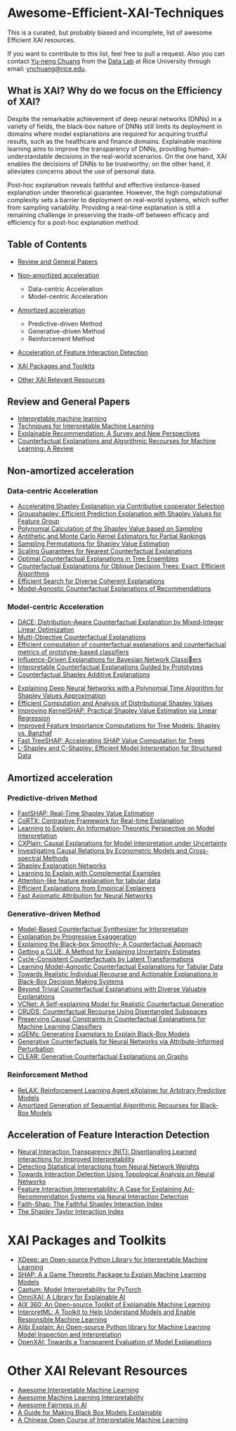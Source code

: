 # Awesome-Efficient-XAI-Techniques

This is a curated, but probably biased and incomplete, list of awesome Efficient XAI resources.

If you want to contribute to this list, feel free to pull a request. Also you can contact [Yu-neng Chuang](https://www.linkedin.com/in/ync/) from the [Data Lab](https://cs.rice.edu/~xh37/index.html) at Rice University through email: ynchuang@rice.edu.

## What is XAI? Why do we focus on the Efficiency of XAI?

Despite the remarkable achievement of deep neural networks (DNNs) in a variety of fields, the black-box nature of DNNs still limits its deployment in domains where model explanations are required for acquiring trustful results, such as the healthcare and finance domains.
Explainable machine learning aims to improve the transparency of DNNs, providing human-understandable decisions in the real-world scenarios.
On the one hand, XAI enables the decisions of DNNs to be trustworthy; on the other hand, it alleviates concerns about the use of personal data.

Post-hoc explanation reveals faithful and effective instance-based explanation under theoretical guarantee. 
However, the high computational complexity sets a barrier to deployment on real-world systems, which suffer from sampling variability. 
Providing a real-time explanation is still a remaining challenge in preserving the trade-off between efficacy and efficiency for a post-hoc explanation method.


## Table of Contents

* [Review and General Papers](#review-and-general-papers)

* [Non-amortized acceleration](#non-amortized-acceleration)
    * Data-centric Acceleration
    * Model-centric Acceleration

* [Amortized acceleration](#amortized-acceleration)
    * Predictive-driven Method
    * Generative-driven Method
    * Reinforcement Method

* [Acceleration of Feature Interaction Detection](#acceleration-of-feature-interaction-detection)
    
* [XAI Packages and Toolkits](#xai-packages-and-toolkits)


* [Other XAI Relevant Resources](#other-xai-relevant-resources)


## Review and General Papers

* [Interpretable machine learning](https://books.google.com/books?hl=zh-CN&lr=&id=jBm3DwAAQBAJ&oi=fnd&pg=PP1&ots=EgyQVlKBW-&sig=U-KcrXZmUOI3bMNahFWP2as6WEw#v=onepage&q&f=false)
* [Techniques for Interpretable Machine Learning](https://arxiv.org/pdf/1808.00033.pdf)
* [Explainable Recommendation: A Survey and New Perspectives](https://arxiv.org/pdf/1804.11192.pdf)
* [Counterfactual Explanations and Algorithmic Recourses for Machine Learning: A Review](https://arxiv.org/pdf/2010.10596.pdf)

## Non-amortized acceleration

### Data-centric Acceleration

* [Accelerating Shapley Explanation via Contributive cooperator Selection](https://arxiv.org/pdf/2206.08529.pdf)
* [Groupshapley: Efficient Prediction Explanation with Shapley Values for Feature Group](https://arxiv.org/pdf/2106.12228.pdf)
* [Polynomial Calculation of the Shapley Value based on Sampling](https://dl.acm.org/doi/10.1016/j.cor.2008.04.004)
* [Antithetic and Monte Carlo Kernel Estimators for Partial Rankings](https://arxiv.org/pdf/1807.00400.pdf)
* [Sampling Permutations for Shapley Value Estimation](https://www.jmlr.org/papers/volume23/21-0439/21-0439.pdf)
* [Scaling Guarantees for Nearest Counterfactual Explanations](https://arxiv.org/pdf/2010.04965.pdf)
* [Optimal Counterfactual Explanations in Tree Ensembles](https://arxiv.org/pdf/2106.06631.pdf)
* [Counterfactual Explanations for Oblique Decision Trees: Exact, Efficient Algorithms](https://arxiv.org/pdf/2103.01096.pdf)
* [Efficient Search for Diverse Coherent Explanations](https://arxiv.org/pdf/1901.04909.pdf)
* [Model-Agnostic Counterfactual Explanations of Recommendations](https://dl.acm.org/doi/fullHtml/10.1145/3450613.3456846)

### Model-centric Acceleration

* [DACE: Distribution-Aware Counterfactual Explanation by Mixed-Integer Linear Optimization](https://www.ijcai.org/proceedings/2020/0395.pdf)
* [Multi-Objective Counterfactual Explanations](https://arxiv.org/pdf/2004.11165.pdf)
* [Efficient computation of counterfactual explanations and counterfactual metrics of prototype-based classifiers](https://dl.acm.org/doi/abs/10.1016/j.neucom.2021.04.129)
* [Influence-Driven Explanations for Bayesian Network Classiers](https://arxiv.org/pdf/2012.05773.pdf)
* [Interpretable Counterfactual Explanations Guided by Prototypes](https://arxiv.org/pdf/1907.02584.pdf)
* [Counterfactual Shapley Additive Explanations](https://arxiv.org/pdf/2110.14270.pdf)
<!-- Approximation-driven -->
* [Explaining Deep Neural Networks with a Polynomial Time Algorithm for Shapley Values Approximation](https://arxiv.org/pdf/1903.10992.pdf)
* [Efficient Computation and Analysis of Distributional Shapley Values](https://arxiv.org/pdf/2007.01357.pdf)
* [Improving KernelSHAP: Practical Shapley Value Estimation via Linear Regression](https://arxiv.org/pdf/2012.01536.pdf)
* [Improved Feature Importance Computations for Tree Models: Shapley vs. Banzhaf](https://arxiv.org/pdf/2108.04126.pdf)
* [Fast TreeSHAP: Accelerating SHAP Value Computation for Trees](https://arxiv.org/pdf/2109.09847.pdf)
* [L-Shapley and C-Shapley: Efficient Model Interpretation for Structured Data](https://openreview.net/forum?id=S1E3Ko09F7)

## Amortized acceleration

### Predictive-driven Method

* [FastSHAP: Real-Time Shapley Value Estimation](https://arxiv.org/pdf/2107.07436.pdf)
* [CoRTX: Contrastive Framework for Real-time Explanation](https://openreview.net/forum?id=L2MUOUp0beo)
* [Learning to Explain: An Information-Theoretic Perspective on Model Interpretation](https://arxiv.org/pdf/1802.07814.pdf)
* [CXPlain: Causal Explanations for Model Interpretation under Uncertainty](https://arxiv.org/pdf/1910.12336.pdf)
* [Investigating Causal Relations by Econometric Models and Cross-spectral Methods](http://tyigit.bilkent.edu.tr/metrics2/read/Investigating%20%20Causal%20Relations%20by%20Econometric%20Models%20and%20Cross-Spectral%20Methods.pdf)
* [Shapley Explanation Networks](https://arxiv.org/pdf/2104.02297.pdf)
* [Learning to Explain with Complemental Examples](https://arxiv.org/pdf/1812.01280.pdf)
* [Attention-like feature explanation for tabular data](https://arxiv.org/pdf/2108.04855.pdf)
* [Efficient Explanations from Empirical Explainers](https://arxiv.org/pdf/2103.15429.pdf)
* [Fast Axiomatic Attribution for Neural Networks](https://arxiv.org/pdf/2111.07668.pdf)


### Generative-driven Method

* [Model-Based Counterfactual Synthesizer for Interpretation](https://arxiv.org/pdf/2106.08971.pdf)
* [Explanation by Progressive Exaggeration](https://arxiv.org/pdf/1911.00483.pdf)
* [Explaining the Black-box Smoothly- A Counterfactual Approach](https://arxiv.org/pdf/2101.04230.pdf)
* [Getting a CLUE: A Method for Explaining Uncertainty Estimates](https://arxiv.org/pdf/2006.06848.pdf)
* [Cycle-Consistent Counterfactuals by Latent Transformations](https://arxiv.org/pdf/2203.15064.pdf)
* [Learning Model-Agnostic Counterfactual Explanations for Tabular Data](https://arxiv.org/pdf/1910.09398.pdf)
* [Towards Realistic Individual Recourse and Actionable Explanations in Black-Box Decision Making Systems](https://arxiv.org/pdf/1907.09615.pdf)
* [Beyond Trivial Counterfactual Explanations with Diverse Valuable Explanations](https://arxiv.org/pdf/2103.10226.pdf)
* [VCNet: A Self-explaining Model for Realistic Counterfactual Generation](https://2022.ecmlpkdd.org/wp-content/uploads/2022/09/sub_633.pdf)
* [CRUDS: Counterfactual Recourse Using Disentangled Subspaces](https://finale.seas.harvard.edu/files/finale/files/cruds-_counterfactual_recourse_using_disentangled_subspaces.pdf)
* [Preserving Causal Constraints in Counterfactual Explanations for Machine Learning Classifiers](https://arxiv.org/pdf/1912.03277.pdf)
* [xGEMs: Generating Examplars to Explain Black-Box Models](https://arxiv.org/pdf/1806.08867.pdf)
* [Generative Counterfactuals for Neural Networks via Attribute-Informed Perturbation](https://arxiv.org/pdf/2101.06930.pdf)
* [CLEAR: Generative Counterfactual Explanations on Graphs](https://arxiv.org/pdf/2210.08443.pdf)


### Reinforcement Method

* [ReLAX: Reinforcement Learning Agent eXplainer for Arbitrary Predictive Models](https://arxiv.org/pdf/2110.11960.pdf)
* [Amortized Generation of Sequential Algorithmic Recourses for Black-Box Models](https://ojs.aaai.org/index.php/AAAI/article/view/20828)

## Acceleration of Feature Interaction Detection

* [Neural Interaction Transparency (NIT): Disentangling Learned Interactions for Improved Interpretability](https://proceedings.neurips.cc/paper/2018/file/74378afe5e8b20910cf1f939e57f0480-Paper.pdf)
* [Detecting Statistical Interactions from Neural Network Weights](https://arxiv.org/pdf/1705.04977.pdf)
* [Towards Interaction Detection Using Topological Analysis on Neural Networks](https://proceedings.neurips.cc/paper/2020/file/473803f0f2ebd77d83ee60daaa61f381-Paper.pdf)
* [Feature Interaction Interpretability: A Case for Explaining Ad-Recommendation Systems via Neural Interaction Detection](https://openreview.net/forum?id=BkgnhTEtDS)
* [Faith-Shap: The Faithful Shapley Interaction Index](https://arxiv.org/pdf/2203.00870.pdf)
* [The Shapley Taylor Interaction Index](http://proceedings.mlr.press/v119/sundararajan20a/sundararajan20a.pdf)


# XAI Packages and Toolkits

* [XDeep: an Open-source Python Library for Interpretable Machine Learning](https://github.com/datamllab/xdeep)
* [SHAP: A a Game Theoretic Package to Explain Machine Learning Models](https://github.com/slundberg/shap)
* [Captum: Model Interpretability for PyTorch](https://captum.ai/)
* [OmniXAI: A Library for Explainable AI](https://github.com/salesforce/OmniXAI)
* [AIX 360: An Open-source Toolkit of Explainable Machine Learning](https://aix360.mybluemix.net/)
* [InterpretML: A Toolkit to Help Understand Models and Enable Responsible Machine Learning](https://interpret.ml/)
* [Alibi Explain: An Open-source Python library for Machine Learning Model Inspection and Interpretation](https://github.com/SeldonIO/alibi)
* [OpenXAI: Towards a Transparent Evaluation of Model Explanations](https://github.com/AI4LIFE-GROUP/OpenXAI)

# Other XAI Relevant Resources

* [Awesome Interpretable Machine Learning](https://github.com/lopusz/awesome-interpretable-machine-learning)
* [Awesome Machine Learning Interpretability](https://github.com/jphall663/awesome-machine-learning-interpretability)
* [Awesome Fairness in AI](https://github.com/datamllab/awesome-fairness-in-ai)
* [A Guide for Making Black Box Models Explainable](https://christophm.github.io/interpretable-ml-book/)
* [A Chinese Open Course of Interpretable Machine Learning](https://github.com/TommyZihao/zihao_course/tree/main/XAI)

